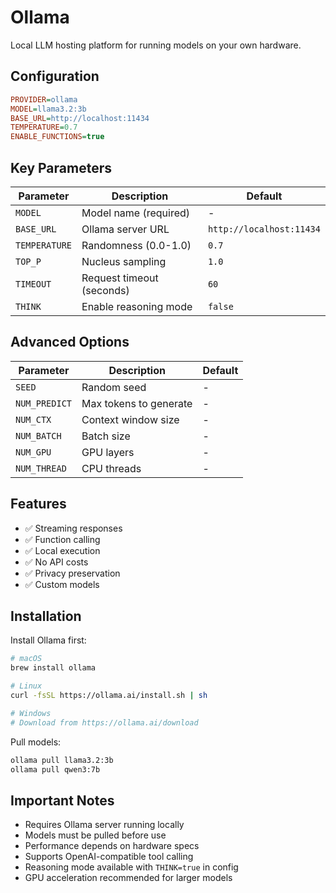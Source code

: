 # Ollama

Local LLM hosting platform for running models on your own hardware.

## Configuration

```ini
PROVIDER=ollama
MODEL=llama3.2:3b
BASE_URL=http://localhost:11434
TEMPERATURE=0.7
ENABLE_FUNCTIONS=true
```

## Key Parameters

| Parameter     | Description               | Default                  |
| ------------- | ------------------------- | ------------------------ |
| `MODEL`       | Model name (required)     | -                        |
| `BASE_URL`    | Ollama server URL         | `http://localhost:11434` |
| `TEMPERATURE` | Randomness (0.0-1.0)      | `0.7`                    |
| `TOP_P`       | Nucleus sampling          | `1.0`                    |
| `TIMEOUT`     | Request timeout (seconds) | `60`                     |
| `THINK`       | Enable reasoning mode     | `false`                  |

## Advanced Options

| Parameter     | Description            | Default |
| ------------- | ---------------------- | ------- |
| `SEED`        | Random seed            | -       |
| `NUM_PREDICT` | Max tokens to generate | -       |
| `NUM_CTX`     | Context window size    | -       |
| `NUM_BATCH`   | Batch size             | -       |
| `NUM_GPU`     | GPU layers             | -       |
| `NUM_THREAD`  | CPU threads            | -       |

## Features

- ✅ Streaming responses
- ✅ Function calling
- ✅ Local execution
- ✅ No API costs
- ✅ Privacy preservation
- ✅ Custom models

## Installation

Install Ollama first:

```bash
# macOS
brew install ollama

# Linux
curl -fsSL https://ollama.ai/install.sh | sh

# Windows
# Download from https://ollama.ai/download
```

Pull models:

```bash
ollama pull llama3.2:3b
ollama pull qwen3:7b
```

## Important Notes

- Requires Ollama server running locally
- Models must be pulled before use
- Performance depends on hardware specs
- Supports OpenAI-compatible tool calling
- Reasoning mode available with `THINK=true` in config
- GPU acceleration recommended for larger models
